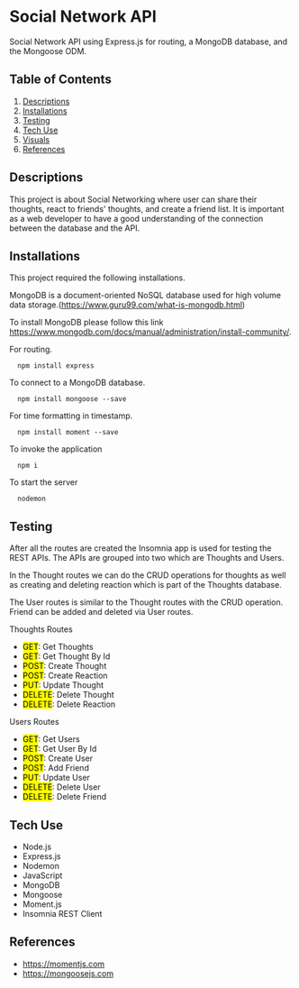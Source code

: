 # Social Network API
Social Network API using Express.js for routing, a MongoDB database, and the Mongoose ODM.

## Table of Contents

1. [Descriptions](#descriptions)
2. [Installations](#installations)
3. [Testing](#testing)
4. [Tech Use](#techUse)
5. [Visuals](#visuals)
6. [References](#references)


## Descriptions
This project is about Social Networking where user can share their thoughts, react to friends' thoughts, and create a friend list. It is important as a web developer to have a good understanding of the connection between the database and the API.


## Installations
This project required the following installations.  

MongoDB is a document-oriented NoSQL database used for high volume data storage.(https://www.guru99.com/what-is-mongodb.html)

To install MongoDB please follow this link https://www.mongodb.com/docs/manual/administration/install-community/.

For routing.
```pip
  npm install express
```

To connect to a MongoDB database.
```pip
  npm install mongoose --save
```

For time formatting in timestamp.
```pip
  npm install moment --save
```

To invoke the application
```pip
  npm i
```

To start the server
```pip
  nodemon
```

## Testing
After all the routes are created the Insomnia app is used for testing the REST APIs. The APIs are grouped into two which are Thoughts and Users. 

In the Thought routes we can do the CRUD operations for thoughts as well as creating and deleting reaction which is part of the Thoughts database.

The User routes is similar to the Thought routes with the CRUD operation. Friend can be added and deleted via User routes. 

Thoughts Routes
  * <mark>GET</mark>: Get Thoughts
  * <mark>GET</mark>: Get Thought By Id
  * <mark>POST</mark>: Create Thought
  * <mark>POST</mark>: Create Reaction
  * <mark>PUT</mark>: Update Thought
  * <mark>DELETE</mark>: Delete Thought
  * <mark>DELETE</mark>: Delete Reaction

Users Routes
  * <mark>GET</mark>: Get Users
  * <mark>GET</mark>: Get User By Id
  * <mark>POST</mark>: Create User
  * <mark>POST</mark>: Add Friend
  * <mark>PUT</mark>: Update User
  * <mark>DELETE</mark>: Delete User
  * <mark>DELETE</mark>: Delete Friend

## Tech Use
  * Node.js
  * Express.js
  * Nodemon
  * JavaScript
  * MongoDB
  * Mongoose
  * Moment.js
  * Insomnia REST Client

## References
  * https://momentjs.com
  * https://mongoosejs.com

